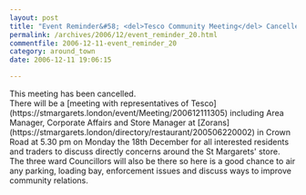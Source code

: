```yaml
---
layout: post
title: "Event Reminder&#58; <del>Tesco Community Meeting</del> Cancelled"
permalink: /archives/2006/12/event_reminder_20.html
commentfile: 2006-12-11-event_reminder_20
category: around_town
date: 2006-12-11 19:06:15

---
```


<div markdown="1" class="recipe">
This meeting has been cancelled.

</div>
There will be a [meeting with representatives of Tesco](https://stmargarets.london/event/Meeting/200612111305) including Area Manager, Corporate Affairs and Store Manager at [Zorans](https://stmargarets.london/directory/restaurant/200506220002) in Crown Road at 5.30 pm on Monday the 18th December for all interested residents and traders to discuss directly concerns around the St Margarets' store. The three ward Councillors will also be there so here is a good chance to air any parking, loading bay, enforcement issues and discuss ways to improve community relations.
